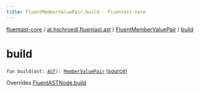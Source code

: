 ```yaml
---
title: FluentMemberValuePair.build - fluentast-core
---
```


[fluentast-core](../../index.html) / [at.hschroedl.fluentast.ast](../index.html) / [FluentMemberValuePair](index.html) / [build](.)

# build

`fun build(ast: `[`AST`](https://help.eclipse.org/neon/topic/org.eclipse.jdt.doc.isv/reference/api/org/eclipse/jdt/core/dom/AST.html)`): `[`MemberValuePair`](https://help.eclipse.org/neon/topic/org.eclipse.jdt.doc.isv/reference/api/org/eclipse/jdt/core/dom/MemberValuePair.html) [(source)](https://github.com/hschroedl/FluentAST/tree/master/core/src/main/kotlin//at.hschroedl.fluentast/ast/ASTNode.kt#L87)

Overrides [FluentASTNode.build](../-fluent-a-s-t-node/build.html)

